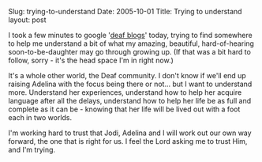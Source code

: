 Slug: trying-to-understand
Date: 2005-10-01
Title: Trying to understand
layout: post

I took a few minutes to google &#39;<a href="http://www.google.com/search?client=safari&amp;rls=en&amp;q=deaf+blogs&amp;ie=UTF-8&amp;oe=UTF-8">deaf blogs</a>&#39; today, trying to find somewhere to help me understand a bit of what my amazing, beautiful, hard-of-hearing soon-to-be-daughter may go through growing up. (If that was a bit hard to follow, sorry - it&#39;s the head space I&#39;m in right now.)

It&#39;s a whole other world, the Deaf community. I don&#39;t know if we&#39;ll end up raising Adelina with the focus being there or not... but I want to understand more. Understand her experiences, understand how to help her acquire language after all the delays, understand how to help her life be as full and complete as it can be -  knowing that her life will be lived out with a foot each in two worlds.

I&#39;m working hard to trust that Jodi, Adelina and I will work out our own way forward, the one that is right for us. I feel the Lord asking me to trust Him, and I&#39;m trying.
